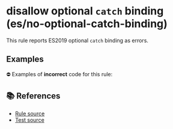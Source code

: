 # disallow optional `catch` binding (es/no-optional-catch-binding)

This rule reports ES2019 optional `catch` binding as errors.

## Examples

⛔ Examples of **incorrect** code for this rule:

<eslint-playground type="bad" code="/*eslint es/no-optional-catch-binding: error */
try {
    f()
} catch {
    g()
}
" />

## 📚 References

- [Rule source](https://github.com/mysticatea/eslint-plugin-es/blob/v1.4.0/lib/rules/no-optional-catch-binding.js)
- [Test source](https://github.com/mysticatea/eslint-plugin-es/blob/v1.4.0/tests/lib/rules/no-optional-catch-binding.js)
